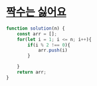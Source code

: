 # [짝수는 싫어요](https://school.programmers.co.kr/learn/courses/30/lessons/120813)

```js
function solution(n) {
    const arr = [];
    for(let i = 1; i <= n; i++){
        if(i % 2 !== 0){
            arr.push(i)
        }

    }
    return arr;
}
```